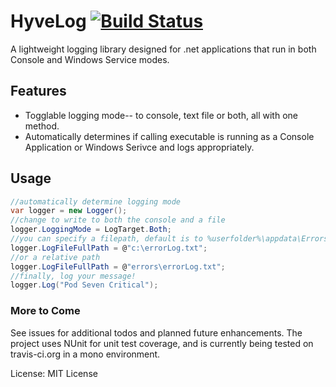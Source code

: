 # HyveLog  [![Build Status](https://travis-ci.org/propagated/HyveLog.svg?branch=master)](https://travis-ci.org/propagated/HyveLog)

A lightweight logging library designed for .net applications that run in both Console and Windows Service modes.

## Features
* Togglable logging mode-- to console, text file or both, all with one method.
* Automatically determines if calling executable is running as a Console Application or Windows Serivce and logs appropriately.

## Usage
```csharp
//automatically determine logging mode
var logger = new Logger();
//change to write to both the console and a file
logger.LoggingMode = LogTarget.Both;
//you can specify a filepath, default is to %userfolder%\appdata\Errors\errorlog.txt
logger.LogFileFullPath = @"c:\errorLog.txt";
//or a relative path
logger.LogFileFullPath = @"errors\errorLog.txt";
//finally, log your message!
logger.Log("Pod Seven Critical");
```


### More to Come 
See issues for additional todos and planned future enhancements. The project uses NUnit for unit test coverage, and is currently being tested on travis-ci.org in a mono environment.



License: MIT License
